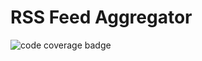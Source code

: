 # RSS Feed Aggregator
![code coverage badge](https://github.com/pat955/rss_feed_aggregator/actions/workflows/ci.yml/badge.svg)


